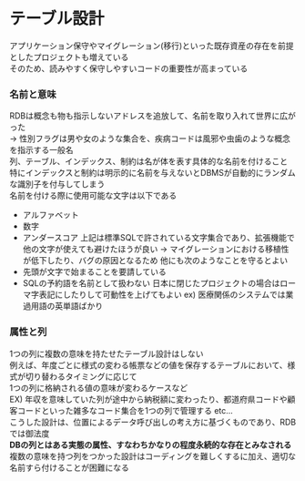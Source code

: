 # テーブル設計
アプリケーション保守やマイグレーション(移行)といった既存資産の存在を前提としたプロジェクトも増えている  
そのため、読みやすく保守しやすいコードの重要性が高まっている

### 名前と意味
RDBは概念も物も指示しないアドレスを追放して、名前を取り入れて世界に広がった  
→ 性別フラグは男や女のような集合を、疾病コードは風邪や虫歯のような概念を指示する一般名  
列、テーブル、インデックス、制約は名が体を表す具体的な名前を付けること  
特にインデックスと制約は明示的に名前を与えないとDBMSが自動的にランダムな識別子を付与してしまう  
名前を付ける際に使用可能な文字は以下である
- アルファベット
- 数字
- アンダースコア
上記は標準SQLで許されている文字集合であり、拡張機能で他の文字が使えても避けたほうが良い
-> マイグレーションにおける移植性が低下したり、バグの原因となるため
他にも次のようなことを守るとよい
- 先頭が文字で始まることを要請している
- SQLの予約語を名前として扱わない
日本に閉じたプロジェクトの場合はローマ字表記にしたりして可動性を上げてもよい
ex) 医療関係のシステムでは業過用語の英単語ばかり

### 属性と列
1つの列に複数の意味を持たせたテーブル設計はしない  
例えば、年度ごとに様式の変わる帳票などの値を保存するテーブルにおいて、様式が切り替わるタイミングに応じて  
1つの列に格納される値の意味が変わるケースなど  
EX) 年収を意味していた列が途中から納税額に変わったり、都道府県コードや顧客コードといった雑多なコード集合を1つの列で管理する etc...  
こうした設計は、位置によるデータ呼び出しの考え方に基づくものであり、RDBでは御法度  
**DBの列とはある実態の属性、すなわちかなりの程度永続的な存在とみなされる**  
複数の意味を持つ列をつかった設計はコーディングを難しくするに加え、適切な名前すら付けることが困難になる  
